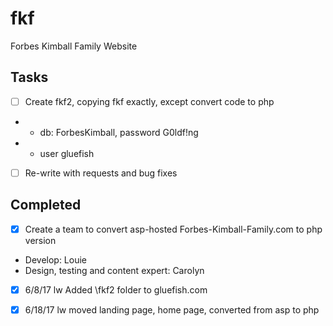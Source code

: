 # fkf
Forbes Kimball Family Website

## Tasks
  - [ ] Create fkf2, copying fkf exactly, except convert code to php
 - + db: ForbesKimball, password G0ldf!ng
 - + user gluefish
  - [ ] Re-write with requests and bug fixes

  ## Completed
  - [x] Create a team to convert asp-hosted Forbes-Kimball-Family.com to php version
  - Develop: Louie
  - Design, testing and content expert: Carolyn
  - [x] 6/8/17 lw Added \fkf2 folder to gluefish.com
  - [x] 6/18/17 lw moved landing page, home page, converted from asp to php
 
